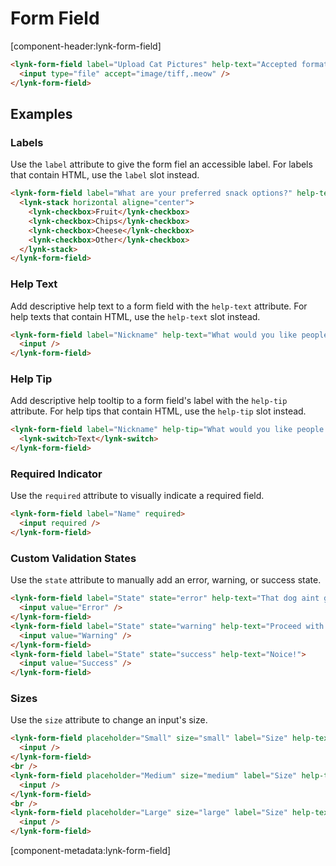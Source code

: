 # Form Field

[component-header:lynk-form-field]

```html preview
<lynk-form-field label="Upload Cat Pictures" help-text="Accepted formats are .tiff and .meow" help-tip="Lolz cats.">
  <input type="file" accept="image/tiff,.meow" />
</lynk-form-field>
```

## Examples

### Labels

Use the `label` attribute to give the form fiel an accessible label. For labels that contain HTML, use the `label` slot instead.

```html preview
<lynk-form-field label="What are your preferred snack options?" help-text="Choose all that apply">
  <lynk-stack horizontal aligne="center">
    <lynk-checkbox>Fruit</lynk-checkbox>
    <lynk-checkbox>Chips</lynk-checkbox>
    <lynk-checkbox>Cheese</lynk-checkbox>
    <lynk-checkbox>Other</lynk-checkbox>
  </lynk-stack>
</lynk-form-field>
```

### Help Text

Add descriptive help text to a form field with the `help-text` attribute. For help texts that contain HTML, use the `help-text` slot instead.

```html preview
<lynk-form-field label="Nickname" help-text="What would you like people to call you?">
  <input />
</lynk-form-field>
```

### Help Tip

Add descriptive help tooltip to a form field's label with the `help-tip` attribute. For help tips that contain HTML, use the `help-tip` slot instead.

```html preview
<lynk-form-field label="Nickname" help-tip="What would you like people to call you?">
  <lynk-switch>Text</lynk-switch>
</lynk-form-field>
```

### Required Indicator

Use the `required` attribute to visually indicate a required field.

```html preview
<lynk-form-field label="Name" required>
  <input required />
</lynk-form-field>
```

### Custom Validation States

Use the `state` attribute to manually add an error, warning, or success state.

```html preview
<lynk-form-field label="State" state="error" help-text="That dog aint gonna hunt!">
  <input value="Error" />
</lynk-form-field>
<lynk-form-field label="State" state="warning" help-text="Proceed with caution...">
  <input value="Warning" />
</lynk-form-field>
<lynk-form-field label="State" state="success" help-text="Noice!">
  <input value="Success" />
</lynk-form-field>
```

### Sizes

Use the `size` attribute to change an input's size.

```html preview
<lynk-form-field placeholder="Small" size="small" label="Size" help-text="Small">
  <input />
</lynk-form-field>
<br />
<lynk-form-field placeholder="Medium" size="medium" label="Size" help-text="Medium">
  <input />
</lynk-form-field>
<br />
<lynk-form-field placeholder="Large" size="large" label="Size" help-text="Large">
  <input />
</lynk-form-field>
```

[component-metadata:lynk-form-field]
